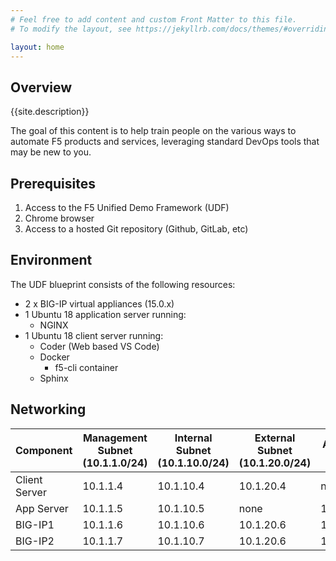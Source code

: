 ```yaml
---
# Feel free to add content and custom Front Matter to this file.
# To modify the layout, see https://jekyllrb.com/docs/themes/#overriding-theme-defaults

layout: home
---
```

## Overview
{{site.description}}

The goal of this content is to help train people on the various ways to automate F5 products and services, leveraging standard DevOps tools that may be new to you.

## Prerequisites 

1. Access to the F5 Unified Demo Framework (UDF)
2. Chrome browser 
3. Access to a hosted Git repository (Github, GitLab, etc)

## Environment

The UDF blueprint consists of the following resources:

- 2 x BIG-IP virtual appliances (15.0.x)
- 1 Ubuntu 18 application server running: 
    - NGINX
- 1 Ubuntu 18 client server running: 
    - Coder (Web based VS Code) 
    - Docker 
        - f5-cli container
    - Sphinx

## Networking

| Component | Management Subnet (10.1.1.0/24) | Internal Subnet (10.1.10.0/24) | External Subnet (10.1.20.0/24) | Additional IPs | 
|-----------|---------------------------------|--------------------------------|--------------------------------|---------------|
| Client Server | 10.1.1.4 | 10.1.10.4 | 10.1.20.4 | none |
| App Server | 10.1.1.5 | 10.1.10.5 | none | 10.1.10.10 |
| BIG-IP1 | 10.1.1.6 | 10.1.10.6 | 10.1.20.6 | 10.1.20.10 |
| BIG-IP2 | 10.1.1.7 | 10.1.10.7 | 10.1.20.6 | 10.1.20.20 | 
